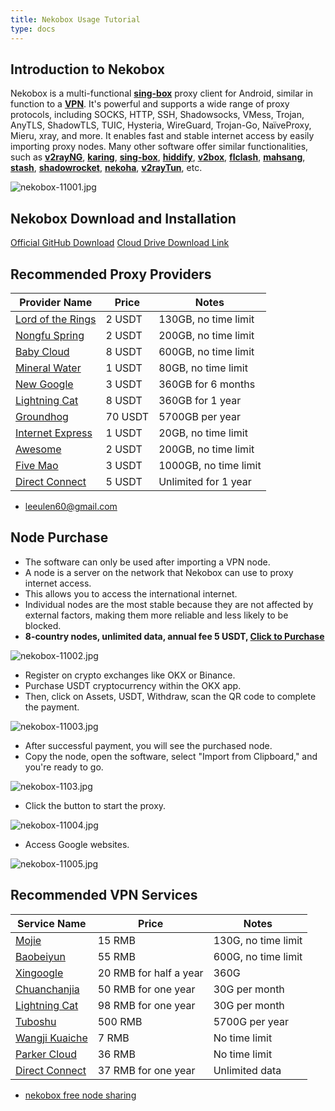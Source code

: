 ```yaml
---
title: Nekobox Usage Tutorial
type: docs
---
```



## Introduction to Nekobox

Nekobox is a multi-functional **[sing-box](https://sing-box.info)** proxy client for Android, similar in function to a **[VPN](https://getfreevpn.info)**. It's powerful and supports a wide range of proxy protocols, including SOCKS, HTTP, SSH, Shadowsocks, VMess, Trojan, AnyTLS, ShadowTLS, TUIC, Hysteria, WireGuard, Trojan-Go, NaïveProxy, Mieru, xray, and more. It enables fast and stable internet access by easily importing proxy nodes. Many other software offer similar functionalities, such as **[v2rayNG](https://getfreevpn.info/zh/docs/vpn%E6%95%99%E7%A8%8B/%E4%B8%8B%E8%BD%BD%E5%92%8C%E4%BD%BF%E7%94%A8v2rayNG-VPN/)**, **[karing](https://karing.biz)**, **[sing-box](https://sing-box.info)**, **[hiddify](https://hiddify.me)**, **[v2box](https://v2box.pro)**, **[flclash](https://flclash.xyz)**, **[mahsang](https://mahsang.pro)**, **[stash](https://apps.apple.com/us/app/stash-rule-based-proxy/id1596063349)**, **[shadowrocket](https://shadowrocket.ink)**, **[nekoha](https://play.google.com/store/apps/details?id=moe.matsuri.lite)**, **[v2rayTun](https://play.google.com/store/apps/details?id=com.v2raytun.android&hl=zh)**, etc.

![nekobox-11001.jpg](https://nekobox.info/img/nekobox-11001.jpg)

## Nekobox Download and Installation

[Official GitHub Download](https://github.com/MatsuriDayo/NekoBoxForAndroid/releases/download/1.3.9/NekoBox-1.3.9-armeabi-v7a.apk) 
[Cloud Drive Download Link](https://pan1.mene.lol/s/8kETK)


## Recommended Proxy Providers

| Provider Name                                                              | Price  | Notes                 |
| -------------------------------------------------------------------------- | ------ | --------------------- |
| [Lord of the Rings](https://www.mojie.me/#/register?code=BpCuERz0)         | 2 USDT    | 130GB, no time limit  |
| [Nongfu Spring](https://www.nfsq.us/#/register?code=i1fXTMYk)              | 2 USDT    | 200GB, no time limit  |
| [Baby Cloud](https://web1.bby011.com/#/register?code=8xTTMr2f)             | 8 USDT    | 600GB, no time limit  |
| [Mineral Water](https://5ldpe1hbmgj4ryv9.600mlt.cc/register?code=noYz548c) | 1 USDT    | 80GB, no time limit   |
| [New Google](https://xingoogle0.cc/auth/register?code=in46IT)              | 3 USDT    | 360GB for 6 months    |
| [Lightning Cat](https://webinv02.sc-aff.cc/auth/register?code=ZqlwT1UL)    | 8 USDT    | 360GB for 1 year      |
| [Groundhog](https://tuboshu.io/auth/register?code=6ulsZW)                  | 70 USDT   | 5700GB per year       |
| [Internet Express](https://wjkc66.vip?c=REZUOC)                            | 1 USDT     | 20GB, no time limit   |
| [Awesome](https://6.66jc.top/#/login?code=sT9kLfc6)                        | 2 USDT    | 200GB, no time limit  |
| [Five Mao](https://www.freebb.me/#/register?code=HNjWYnFT)                 | 3 USDT    | 1000GB, no time limit |
| [Direct Connect](https://bnb.lat/buy/3)                                    | 5 USDT | Unlimited for 1 year  |

* [leeulen60@gmail.com](mailto:leeulen60@gmail.com)
## Node Purchase

  * The software can only be used after importing a VPN node.
  * A node is a server on the network that Nekobox can use to proxy internet access.
  * This allows you to access the international internet.
  * Individual nodes are the most stable because they are not affected by external factors, making them more reliable and less likely to be blocked.
  * **8-country nodes, unlimited data, annual fee 5 USDT, [Click to Purchase](https://bnb.lat/buy/3)**

![nekobox-11002.jpg](https://nekobox.info/img/nekobox-11002.jpg)

  * Register on crypto exchanges like OKX or Binance.
  * Purchase USDT cryptocurrency within the OKX app.
  * Then, click on Assets, USDT, Withdraw, scan the QR code to complete the payment.

![nekobox-11003.jpg](https://nekobox.info/img/nekobox-11003.jpg)

  * After successful payment, you will see the purchased node.
  * Copy the node, open the software, select "Import from Clipboard," and you're ready to go.

![nekobox-1103.jpg](https://nekobox.info/img/nekobox-1103.jpg)

  * Click the button to start the proxy.

![nekobox-11004.jpg](https://nekobox.info/img/nekobox-11004.jpg)

  * Access Google websites.

![nekobox-11005.jpg](https://nekobox.info/img/nekobox-11005.jpg)

## Recommended VPN Services

| Service Name | Price | Notes |
|---|---|---|
| [Mojie](https://www.mojie.me/#/register?code=BpCuERz0) | 15 RMB | 130G, no time limit |
| [Baobeiyun](https://web1.bby011.com/#/register?code=8xTTMr2f) | 55 RMB | 600G, no time limit |
| [Xingoogle](https://xingoogle0.cc/auth/register?code=in46IT) | 20 RMB for half a year | 360G |
| [Chuanchanjia](https://af001.affcsj.com/#/register?code=kfW7nuyP) | 50 RMB for one year | 30G per month |
| [Lightning Cat](https://webinv02.sc-aff.cc/auth/register?code=ZqlwT1UL) | 98 RMB for one year | 30G per month |
| [Tuboshu](https://tuboshu.io/auth/register?code=6ulsZW) | 500 RMB | 5700G per year |
| [Wangji Kuaiche](https://wjkc66.vip?c=REZUOC) | 7 RMB | No time limit |
| [Parker Cloud](https://jump.923ka.com/#login?code=Ax6eLJs9) | 36 RMB | No time limit |
| [Direct Connect](https://bnb.lat/buy/3) | 37 RMB for one year | Unlimited data |

- [nekobox free node sharing](https://nekobox.info/docs/Nekobox-Tutorial/nekobox-free-node-sharing/)